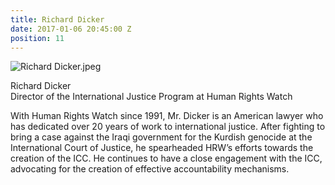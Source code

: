 ```yaml
---
title: Richard Dicker
date: 2017-01-06 20:45:00 Z
position: 11
---
```


![Richard Dicker.jpeg](/uploads/Richard%20Dicker.jpeg)

Richard Dicker <br> Director of the International Justice Program at Human Rights Watch


With Human Rights Watch since 1991, Mr. Dicker is an American lawyer who has dedicated over 20 years of work to international justice. After fighting to bring a case against the Iraqi government for the Kurdish genocide at the International Court of Justice, he spearheaded HRW’s efforts towards the creation of the ICC. He continues to have a close engagement with the ICC, advocating for the creation of effective accountability mechanisms. 
